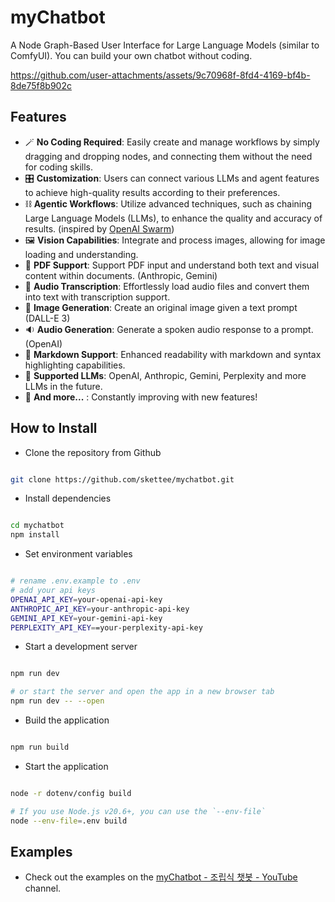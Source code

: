 # myChatbot

A Node Graph-Based User Interface for Large Language Models (similar to ComfyUI). You can build your own chatbot without coding.

https://github.com/user-attachments/assets/9c70968f-8fd4-4169-bf4b-8de75f8b902c

## Features

- 🪄 **No Coding Required**: Easily create and manage workflows by simply dragging and dropping nodes, and connecting them without the need for coding skills.
- 🎛️ **Customization**: Users can connect various LLMs and agent features to achieve high-quality results according to their preferences.
- ⛓️ **Agentic Workflows**: Utilize advanced techniques, such as chaining Large Language Models (LLMs), to enhance the quality and accuracy of results. (inspired by [OpenAI Swarm](https://github.com/openai/swarm))
- 🖼️ **Vision Capabilities**: Integrate and process images, allowing for image loading and understanding.
- 📄 **PDF Support**: Support PDF input and understand both text and visual content within documents. (Anthropic, Gemini)
- 📢 **Audio Transcription**: Effortlessly load audio files and convert them into text with transcription support.
- 🎨 **Image Generation**: Create an original image given a text prompt (DALL-E 3)
- 🔉 **Audio Generation**: Generate a spoken audio response to a prompt. (OpenAI)
- 📜 **Markdown Support**: Enhanced readability with markdown and syntax highlighting capabilities.
- 🤖 **Supported LLMs**: OpenAI, Anthropic, Gemini, Perplexity and more LLMs in the future.
- 🌟 **And more...** : Constantly improving with new features!

## How to Install

- Clone the repository from Github

```bash

git clone https://github.com/skettee/mychatbot.git

```

- Install dependencies

```bash

cd mychatbot
npm install

```

- Set environment variables

```bash

# rename .env.example to .env
# add your api keys
OPENAI_API_KEY=your-openai-api-key
ANTHROPIC_API_KEY=your-anthropic-api-key
GEMINI_API_KEY=your-gemini-api-key
PERPLEXITY_API_KEY==your-perplexity-api-key

```

- Start a development server

```bash

npm run dev

# or start the server and open the app in a new browser tab
npm run dev -- --open

```

- Build the application

```bash

npm run build

```

- Start the application

```bash

node -r dotenv/config build

# If you use Node.js v20.6+, you can use the `--env-file`
node --env-file=.env build

```

## Examples

- Check out the examples on the [myChatbot - 조립식 챗봇 - YouTube](https://www.youtube.com/@myChatbot-k7w) channel.


